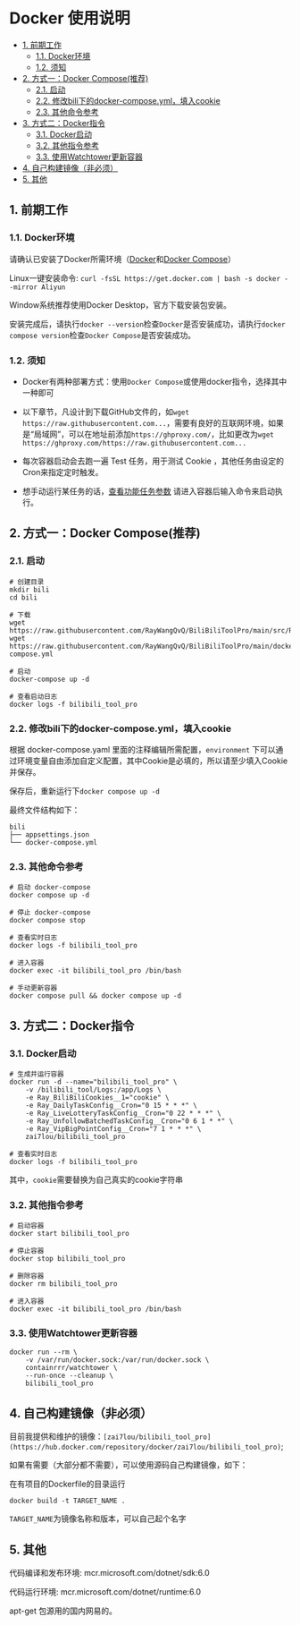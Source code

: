 # Docker 使用说明
<!-- TOC depthFrom:2 -->

- [1. 前期工作](#1-前期工作)
    - [1.1. Docker环境](#11-docker环境)
    - [1.2. 须知](#12-须知)
- [2. 方式一：Docker Compose(推荐)](#2-方式一docker-compose推荐)
    - [2.1. 启动](#21-启动)
    - [2.2. 修改bili下的docker-compose.yml，填入cookie](#22-修改bili下的docker-composeyml填入cookie)
    - [2.3. 其他命令参考](#23-其他命令参考)
- [3. 方式二：Docker指令](#3-方式二docker指令)
    - [3.1. Docker启动](#31-docker启动)
    - [3.2. 其他指令参考](#32-其他指令参考)
    - [3.3. 使用Watchtower更新容器](#33-使用watchtower更新容器)
- [4. 自己构建镜像（非必须）](#4-自己构建镜像非必须)
- [5. 其他](#5-其他)

<!-- /TOC -->
## 1. 前期工作

### 1.1. Docker环境

请确认已安装了Docker所需环境（[Docker](https://docs.docker.com/get-docker/)和[Docker Compose](https://docs.docker.com/compose/cli-command/)）

Linux一键安装命令:
`curl -fsSL https://get.docker.com | bash -s docker --mirror Aliyun`

Window系统推荐使用Docker Desktop，官方下载安装包安装。

安装完成后，请执行`docker --version`检查`Docker`是否安装成功，请执行`docker compose version`检查`Docker Compose`是否安装成功。

### 1.2. 须知

- Docker有两种部署方式：使用`Docker Compose`或使用docker指令，选择其中一种即可

- 以下章节，凡设计到下载GitHub文件的，如`wget https://raw.githubusercontent.com...`，需要有良好的互联网环境，如果是“局域网”，可以在地址前添加`https://ghproxy.com/`，比如更改为`wget https://ghproxy.com/https://raw.githubusercontent.com...`

- 每次容器启动会去跑一遍 Test 任务，用于测试 Cookie ，其他任务由设定的Cron来指定定时触发。

- 想手动运行某任务的话，[查看功能任务参数](https://github.com/RayWangQvQ/BiliBiliToolPro/tree/develop#2-功能任务说明) 请进入容器后输入命令来启动执行。

## 2. 方式一：Docker Compose(推荐) 

### 2.1. 启动

```
# 创建目录
mkdir bili
cd bili

# 下载
wget https://raw.githubusercontent.com/RayWangQvQ/BiliBiliToolPro/main/src/Ray.BiliBiliTool.Console/appsettings.json
wget https://raw.githubusercontent.com/RayWangQvQ/BiliBiliToolPro/main/docker/sample/docker-compose.yml

# 启动
docker-compose up -d

# 查看启动日志
docker logs -f bilibili_tool_pro
```

### 2.2. 修改bili下的docker-compose.yml，填入cookie

根据 docker-compose.yaml 里面的注释编辑所需配置，`environment` 下可以通过环境变量自由添加自定义配置，其中Cookie是必填的，所以请至少填入Cookie并保存。

保存后，重新运行下`docker compose up -d`

最终文件结构如下：

```
bili
├── appsettings.json
└── docker-compose.yml
```

### 2.3. 其他命令参考

```
# 启动 docker-compose
docker compose up -d

# 停止 docker-compose
docker compose stop

# 查看实时日志
docker logs -f bilibili_tool_pro

# 进入容器
docker exec -it bilibili_tool_pro /bin/bash

# 手动更新容器
docker compose pull && docker compose up -d
```

## 3. 方式二：Docker指令

### 3.1. Docker启动

```
# 生成并运行容器
docker run -d --name="bilibili_tool_pro" \
    -v /bilibili_tool/Logs:/app/Logs \
    -e Ray_BiliBiliCookies__1="cookie" \
    -e Ray_DailyTaskConfig__Cron="0 15 * * *" \
    -e Ray_LiveLotteryTaskConfig__Cron="0 22 * * *" \
    -e Ray_UnfollowBatchedTaskConfig__Cron="0 6 1 * *" \
    -e Ray_VipBigPointConfig__Cron="7 1 * * *" \
    zai7lou/bilibili_tool_pro

# 查看实时日志
docker logs -f bilibili_tool_pro
```

其中，`cookie`需要替换为自己真实的cookie字符串

### 3.2. 其他指令参考

```
# 启动容器
docker start bilibili_tool_pro

# 停止容器
docker stop bilibili_tool_pro

# 删除容器
docker rm bilibili_tool_pro

# 进入容器
docker exec -it bilibili_tool_pro /bin/bash
```

### 3.3. 使用Watchtower更新容器
```
docker run --rm \
    -v /var/run/docker.sock:/var/run/docker.sock \
    containrrr/watchtower \
    --run-once --cleanup \
    bilibili_tool_pro
```

## 4. 自己构建镜像（非必须）

目前我提供和维护的镜像：`[zai7lou/bilibili_tool_pro](https://hub.docker.com/repository/docker/zai7lou/bilibili_tool_pro)`;

如果有需要（大部分都不需要），可以使用源码自己构建镜像，如下：

在有项目的Dockerfile的目录运行

`docker build -t TARGET_NAME .`

 `TARGET_NAME`为镜像名称和版本，可以自己起个名字

## 5. 其他

代码编译和发布环境: mcr.microsoft.com/dotnet/sdk:6.0

代码运行环境: mcr.microsoft.com/dotnet/runtime:6.0

apt-get 包源用的国内网易的。
